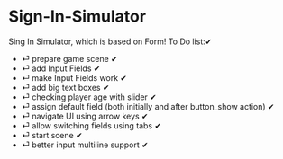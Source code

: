 # Sign-In-Simulator
Sing In Simulator, which is based on Form!
To Do list:✔
  - ⏎ prepare game scene ✔
  - ⏎ add Input Fields ✔
  - ⏎ make Input Fields work ✔
  - ⏎ add big text boxes ✔
  - ⏎ checking player age with slider  ✔
  - ⏎ assign default field (both initially and after button_show action) ✔
  - ⏎ navigate UI using arrow keys ✔
  - ⏎ allow switching fields using tabs  ✔
  - ⏎ start scene ✔
  - ⏎ better input multiline support ✔
